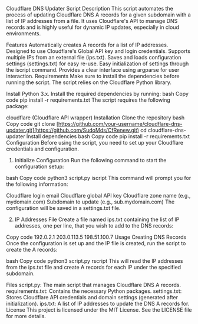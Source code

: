 Cloudflare DNS Updater Script
Description
This script automates the process of updating Cloudflare DNS A records for a given subdomain with a list of IP addresses from a file. It uses Cloudflare's API to manage DNS records and is highly useful for dynamic IP updates, especially in cloud environments.

Features
Automatically creates A records for a list of IP addresses.
Designed to use Cloudflare's Global API key and login credentials.
Supports multiple IPs from an external file (ips.txt).
Saves and loads configuration settings (settings.txt) for easy re-use.
Easy initialization of settings through the iscript command.
Provides a clear interface using argparse for user interaction.
Requirements
Make sure to install the dependencies before running the script. The script relies on the Cloudflare Python library.

Install Python 3.x.
Install the required dependencies by running:
bash
Copy code
pip install -r requirements.txt
The script requires the following package:

cloudflare (Cloudflare API wrapper)
Installation
Clone the repository
bash
Copy code
git clone [https://github.com/your-username/cloudflare-dns-updater.git](https://github.com/SudoMds/CfRenew.git)
cd cloudflare-dns-updater
Install dependencies
bash
Copy code
pip install -r requirements.txt
Configuration
Before using the script, you need to set up your Cloudflare credentials and configuration.

1. Initialize Configuration
Run the following command to start the configuration setup:

bash
Copy code
python3 script.py iscript
This command will prompt you for the following information:

Cloudflare login email
Cloudflare global API key
Cloudflare zone name (e.g., mydomain.com)
Subdomain to update (e.g., sub.mydomain.com)
The configuration will be saved in a settings.txt file.

2. IP Addresses File
Create a file named ips.txt containing the list of IP addresses, one per line, that you wish to add to the DNS records:

Copy code
192.0.2.1
203.0.113.5
198.51.100.7
Usage
Creating DNS Records
Once the configuration is set up and the IP file is created, run the script to create the A records:

bash
Copy code
python3 script.py rscript
This will read the IP addresses from the ips.txt file and create A records for each IP under the specified subdomain.

Files
script.py: The main script that manages Cloudflare DNS A records.
requirements.txt: Contains the necessary Python packages.
settings.txt: Stores Cloudflare API credentials and domain settings (generated after initialization).
ips.txt: A list of IP addresses to update the DNS A records for.
License
This project is licensed under the MIT License. See the LICENSE file for more details.

